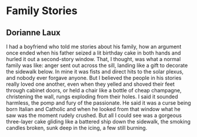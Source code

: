 # Family Stories
## Dorianne Laux
I had a boyfriend who told me stories about his family,
how an argument once ended when his father
seized a lit birthday cake in both hands
and hurled it out a second-story window. That,
I thought, was what a normal family was like: anger
sent out across the sill, landing like a gift
to decorate the sidewalk below. In mine
it was fists and direct hits to the solar plexus,
and nobody ever forgave anyone. But I believed
the people in his stories really loved one another,
even when they yelled and shoved their feet
through cabinet doors, or held a chair like a bottle
of cheap champagne, christening the wall,
rungs exploding from their holes.
I said it sounded harmless, the pomp and fury
of the passionate. He said it was a curse
being born Italian and Catholic and when he
looked from that window what he saw was the moment
rudely crushed. But all I could see was a gorgeous
three-layer cake gliding like a battered ship
down the sidewalk, the smoking candles broken, sunk
deep in the icing, a few still burning.
